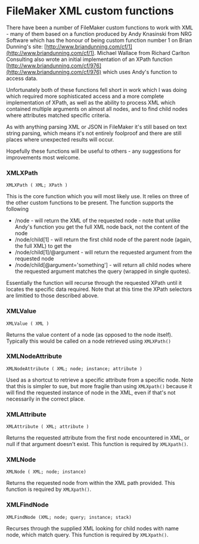 FileMaker XML custom functions
=========

There have been a number of FileMaker custom functions to work with XML - many of them based on a function produced by Andy Knasinski from NRG Software which has the honour of being custom function number 1 on Brian Dunning's site: [http://www.briandunning.com/cf/1](http://www.briandunning.com/cf/1). Michael Wallace from Richard Carlton Consulting also wrote an initial implementation of an XPath function [http://www.briandunning.com/cf/976](http://www.briandunning.com/cf/976) which uses Andy's function to access data.

Unfortunately both of these functions fell short in work which I was doing which required more sophisticated access and a more complete implementation of XPath, as well as the ability to process XML which contained multiple arguments on almost all nodes, and to find child nodes where attributes matched specific criteria.

As with anything parsing XML or JSON in FileMaker it's still based on text string parsing, which means it's not entirely foolproof and there are still places where unexpected results will occur. 

Hopefully these functions will be useful to others - any suggestions for improvements most welcome.

### XMLXPath

```
XMLXPath ( XML; XPath )
```

This is the core function which you will most likely use. It relies on three of the other custom functions to be present. The function supports the following

- /node - will return the XML of the requested node - note that unlike Andy's function you get the full XML node back, not the content of the node
- /node/child[1] - will return the first child node of the parent node (again, the full XML) to get the 
- /node/child[1]/@argument - will return the requested argument from the requested node
- /node/child[@argument='something'] - will return all child nodes where the requested argument matches the query (wrapped in single quotes).
 
Essentially the function will recurse through the requested XPath until it locates the specific data required. Note that at this time the XPath selectors are limitied to those described above.

### XMLValue

```
XMLValue ( XML )
```

Returns the value content of a node (as opposed to the node itself). Typically this would be called on a node retrieved using `XMLXPath()`

### XMLNodeAttribute

```
XMLNodeAttribute ( XML; node; instance; attribute )
```

Used as a shortcut to retrieve a specific attribute from a specific node. Note that this is simpler to sue, but more fragile than using `XMLXpath()` because it will find the requested instance of node in the XML, even if that's not necessarily in the correct place.

### XMLAttribute

```
XMLAttribute ( XML; attribute )
```

Returns the requested attribute from the first node encountered in XML, or null if that argument doesn't exist. This function is required by `XMLXpath()`.

### XMLNode

```
XMLNode ( XML; node; instance)
```

Returns the requested node from within the XML path provided. This function is required by `XMLXpath()`.

### XMLFindNode

```
XMLFindNode (XML; node; query; instance; stack)
```

Recurses through the supplied XML looking for child nodes with name node, which match query. This function is required by `XMLXpath()`.